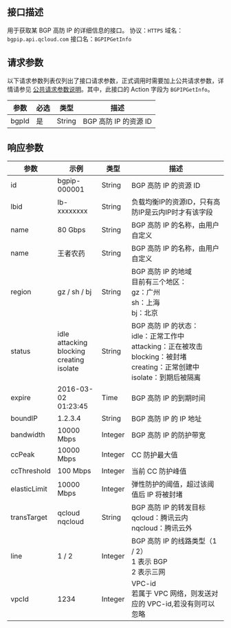 ## 接口描述
用于获取某 BGP 高防 IP 的详细信息的接口。
协议：`HTTPS`
域名：`bgpip.api.qcloud.com`
接口名：`BGPIPGetInfo`

## 请求参数
以下请求参数列表仅列出了接口请求参数，正式调用时需要加上公共请求参数，详情请参见 [公共请求参数说明](https://cloud.tencent.com/document/api/213/6976)。其中，此接口的 Action 字段为 `BGPIPGetInfo`。

| 参数 | 必选 | 类型 | 描述 |
|---------|---------|---------|---------|
| bgpId | 是 | String | BGP 高防 IP 的资源 ID |

## 响应参数

| 参数 | 示例 | 类型 |	描述 |
|---------|---------|---------|---------|
| id | bgpip-000001 | String | BGP 高防 IP 的资源 ID |
| lbid | lb-xxxxxxxx | String | 负载均衡IP的资源ID，只有高防IP是云内IP时才有该字段 |
| name | 80 Gbps | String | BGP 高防 IP 的名称，由用户自定义 |
| name | 王者农药 | String | BGP 高防 IP 的名称，由用户自定义 |
| region | gz / sh / bj | String | BGP 高防 IP 的地域</br>目前有三个地区：</br>gz：广州</br>sh：上海</br>bj：北京 |
| status | idle</br>attacking</br>blocking</br>creating</br>isolate | String | BGP 高防 IP 的状态：</br>idle：正常工作中</br>attacking：正在被攻击</br>blocking：被封堵</br>creating：正常创建中</br>isolate：到期后被隔离 |
| expire | 2016-03-02</br>01:23:45 | Time | BGP 高防 IP 的到期时间 |
| boundIP |1.2.3.4 | String | BGP 高防 IP 的 IP 地址 |
| bandwidth | 10000 Mbps | Integer | BGP 高防 IP 的防护带宽 |
| ccPeak | 10000 Mbps | Integer | CC 防护最大值 |
| ccThreshold | 100 Mbps | Integer | 当前 CC 防护峰值 |
| elasticLimit | 10000 Mbps | Integer | 弹性防护的阈值，超过该阈值后 IP 将被封堵 |
| transTarget | qcloud</br>nqcloud | String | BGP 高防 IP 的转发目标</br>qcloud：腾讯云内</br>nqcloud：腾讯云外 |
| line | 1 / 2 | Integer | BGP 高防 IP 的线路类型（1 / 2）</br>1 表示 BGP</br>2 表示三网 |
| vpcId | 1234 | Integer | VPC-id</br>若属于 VPC 网络，则发送对应的 VPC-id,若没有则可以忽略 |
